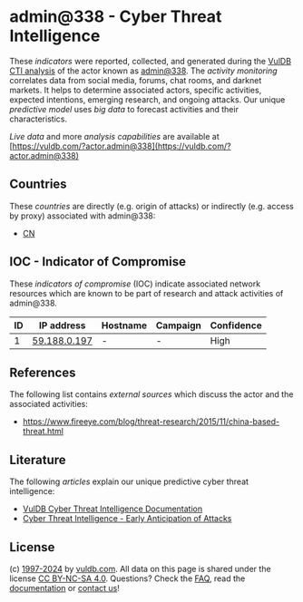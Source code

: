 # admin@338 - Cyber Threat Intelligence

These _indicators_ were reported, collected, and generated during the [VulDB CTI analysis](https://vuldb.com/?kb.cti) of the actor known as [admin@338](https://vuldb.com/?actor.admin@338). The _activity monitoring_ correlates data from social media, forums, chat rooms, and darknet markets. It helps to determine associated actors, specific activities, expected intentions, emerging research, and ongoing attacks. Our unique _predictive model_ uses _big data_ to forecast activities and their characteristics.

_Live data_ and more _analysis capabilities_ are available at [https://vuldb.com/?actor.admin@338](https://vuldb.com/?actor.admin@338)

## Countries

These _countries_ are directly (e.g. origin of attacks) or indirectly (e.g. access by proxy) associated with admin@338:

* [CN](https://vuldb.com/?country.cn)

## IOC - Indicator of Compromise

These _indicators of compromise_ (IOC) indicate associated network resources which are known to be part of research and attack activities of admin@338.

ID | IP address | Hostname | Campaign | Confidence
-- | ---------- | -------- | -------- | ----------
1 | [59.188.0.197](https://vuldb.com/?ip.59.188.0.197) | - | - | High

## References

The following list contains _external sources_ which discuss the actor and the associated activities:

* https://www.fireeye.com/blog/threat-research/2015/11/china-based-threat.html

## Literature

The following _articles_ explain our unique predictive cyber threat intelligence:

* [VulDB Cyber Threat Intelligence Documentation](https://vuldb.com/?kb.cti)
* [Cyber Threat Intelligence - Early Anticipation of Attacks](https://www.scip.ch/en/?labs.20201022)

## License

(c) [1997-2024](https://vuldb.com/?kb.changelog) by [vuldb.com](https://vuldb.com/?kb.about). All data on this page is shared under the license [CC BY-NC-SA 4.0](https://creativecommons.org/licenses/by-nc-sa/4.0/). Questions? Check the [FAQ](https://vuldb.com/?kb.faq), read the [documentation](https://vuldb.com/?kb) or [contact us](https://vuldb.com/?contact)!
